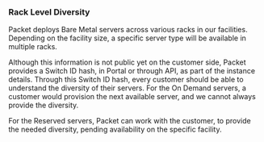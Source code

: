 <!--<meta>
{
    "title":"Rack Level Diversity",
    "description":"Learn more about Rack Level Diversity.",
    "date": "2019/11/26",
    "tag":["Rack Level Diversity"]
}
</meta>-->

### Rack Level Diversity

Packet deploys Bare Metal servers across various racks in our facilities. Depending on the facility size, a specific server type will be available in multiple racks.

Although this information is not public yet on the customer side, Packet provides a Switch ID hash, in Portal or through API, as part of the instance details. Through this Switch ID hash, every customer should be able to understand the diversity of their servers. For the On Demand servers, a customer would provision the next available server, and we cannot always provide the diversity.

For the Reserved servers, Packet can work with the customer, to provide the needed diversity, pending availability on the specific facility.


